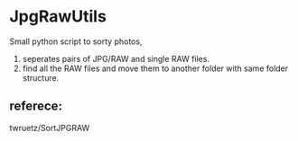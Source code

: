 # JpgRawUtils
Small python script to sorty photos, 
 1. seperates pairs of JPG/RAW and single RAW files.
 2. find all the RAW files and move them to another folder with same folder structure.

## referece:
 twruetz/SortJPGRAW

